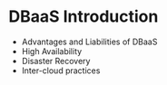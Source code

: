 # DBaaS Introduction

* Advantages and Liabilities of DBaaS
* High Availability
* Disaster Recovery
* Inter-cloud practices 

